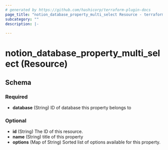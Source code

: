 ```yaml
---
# generated by https://github.com/hashicorp/terraform-plugin-docs
page_title: "notion_database_property_multi_select Resource - terraform-provider-notion"
subcategory: ""
description: |-
  
---
```


# notion_database_property_multi_select (Resource)





<!-- schema generated by tfplugindocs -->
## Schema

### Required

- **database** (String) ID of database this property belongs to

### Optional

- **id** (String) The ID of this resource.
- **name** (String) title of this property
- **options** (Map of String) Sorted list of options available for this property.


